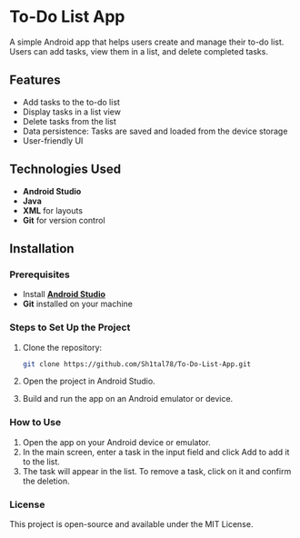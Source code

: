 # To-Do List App

A simple Android app that helps users create and manage their to-do list. Users can add tasks, view them in a list, and delete completed tasks.

## Features

- Add tasks to the to-do list
- Display tasks in a list view
- Delete tasks from the list
- Data persistence: Tasks are saved and loaded from the device storage
- User-friendly UI

## Technologies Used

- **Android Studio**
- **Java**
- **XML** for layouts
- **Git** for version control

## Installation

### Prerequisites

- Install **[Android Studio](https://developer.android.com/studio)**
- **Git** installed on your machine

### Steps to Set Up the Project

1. Clone the repository:

   ```bash
   git clone https://github.com/Sh1tal78/To-Do-List-App.git

2. Open the project in Android Studio.

3. Build and run the app on an Android emulator or device.

### How to Use
1. Open the app on your Android device or emulator.
2. In the main screen, enter a task in the input field and click Add to add it to the list.
3. The task will appear in the list. To remove a task, click on it and confirm the deletion.

### License

This project is open-source and available under the MIT License.


